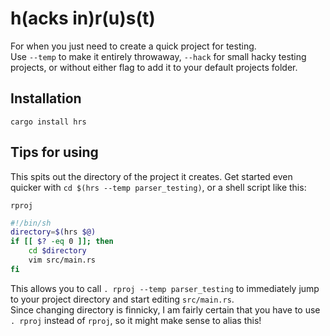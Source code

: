 # h(acks in)r(u)s(t)
For when you just need to create a quick project for testing.  
Use `--temp` to make it entirely throwaway, `--hack` for small hacky testing projects, or without either flag to add it to your default projects folder.

## Installation
`cargo install hrs`

## Tips for using
This spits out the directory of the project it creates. Get started even quicker with `cd $(hrs --temp parser_testing)`, or a shell script like this:  

`rproj`
```sh
#!/bin/sh
directory=$(hrs $@)
if [[ $? -eq 0 ]]; then
    cd $directory
    vim src/main.rs
fi
```
This allows you to call `. rproj --temp parser_testing` to immediately jump to your project directory and start editing `src/main.rs`.  
Since changing directory is finnicky, I am fairly certain that you have to use `. rproj` instead of `rproj`, so it might make sense to alias this!
